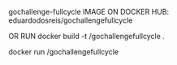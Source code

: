 gochallenge-fullcycle
IMAGE ON DOCKER HUB: eduardodosreis/gochallengefullcycle

OR RUN
docker build -t <user-docker-dub>/gochallengefullcycle .

docker run <user-docker-dub>/gochallengefullcycle